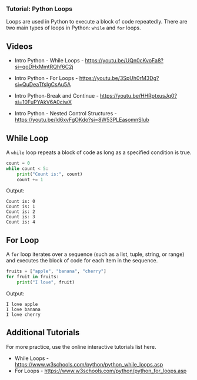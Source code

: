 ### Tutorial: Python Loops

Loops are used in Python to execute a block of code repeatedly. There are two main types of loops in Python: `while` and `for` loops.

## Videos
- Intro Python - While Loops - https://youtu.be/UQn0cKvoFa8?si=qoDHxMmtRQhf6C2j

- Intro Python - For Loops -  https://youtu.be/3SpUh0rM3Dg?si=QuDeaTfsIgCsAu5A

- Intro Python-Break and Continue - https://youtu.be/HHRptxusJq0?si=10FuPYAkV6A0ciwX

- Intro Python - Nested Control Structures - https://youtu.be/ld6xvFgOKdo?si=8W53PLEasomnSIub


## While Loop
A `while` loop repeats a block of code as long as a specified condition is true.
```python
count = 0
while count < 5:
    print("Count is:", count)
    count += 1
```
Output:
```
Count is: 0
Count is: 1
Count is: 2
Count is: 3
Count is: 4
```

## For Loop
A `for` loop iterates over a sequence (such as a list, tuple, string, or range) and executes the block of code for each item in the sequence.
```python
fruits = ["apple", "banana", "cherry"]
for fruit in fruits:
    print("I love", fruit)
```
Output:
```
I love apple
I love banana
I love cherry
```

## Additional Tutorials
For more practice, use the online interactive tutorials list here.

- While Loops - https://www.w3schools.com/python/python_while_loops.asp
- For Loops - https://www.w3schools.com/python/python_for_loops.asp
